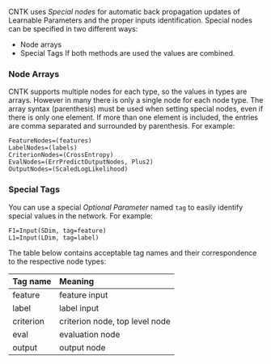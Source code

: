 CNTK uses *Special nodes* for automatic back propagation updates of Learnable Parameters and the proper inputs identification. Special nodes can be specified in two different ways:
* Node arrays
* Special Tags
If both methods are used the values are combined.

### Node Arrays

CNTK supports multiple nodes for each type, so the values in types are arrays. However in many there is only a single node for each node type. The array syntax (parenthesis) must be used when setting special nodes, even if there is only one element. If more than one element is included, the entries are comma separated and surrounded by parenthesis. For example:
```
FeatureNodes=(features)
LabelNodes=(labels)
CriterionNodes=(CrossEntropy)
EvalNodes=(ErrPredictOutputNodes, Plus2)
OutputNodes=(ScaledLogLikelihood)
```

### Special Tags

You can use a special *Optional Parameter* named ```tag``` to easily  identify special values in the network. For example:
```
F1=Input(SDim, tag=feature)
L1=Input(LDim, tag=label)
```

The table below contains acceptable tag names and their correspondence to the respective node types:

|Tag name   |Meaning
|:----------|:-------|
|feature    |feature input
|label      |label input
|criterion  |criterion node, top level node
|eval       |evaluation node
|output     |output node

